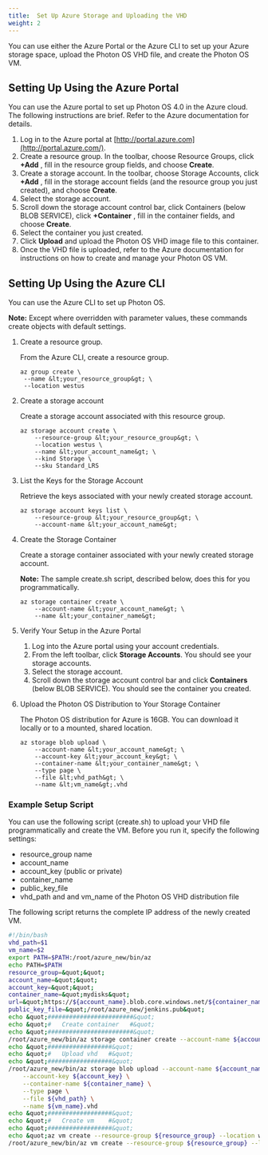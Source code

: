 ```yaml
---
title:  Set Up Azure Storage and Uploading the VHD
weight: 2
---
```


You can use either the Azure Portal or the Azure CLI to set up your Azure storage space, upload the Photon OS VHD file, and create the Photon OS VM.

## Setting Up Using the Azure Portal

You can use the Azure portal to set up Photon OS 4.0 in the Azure cloud. The following instructions are brief. Refer to the Azure documentation for details.

1. Log in to the Azure portal at  [http://portal.azure.com](http://portal.azure.com/).
2. Create a resource group. In the toolbar, choose Resource Groups, click **+Add** , fill in the resource group fields, and choose **Create**.
3. Create a storage account. In the toolbar, choose Storage Accounts, click **+Add** , fill in the storage account fields (and the resource group you just created), and choose **Create**.
4. Select the storage account.
5. Scroll down the storage account control bar, click Containers (below BLOB SERVICE), click **+Container** , fill in the container fields, and choose **Create**.
6. Select the container you just created.
7. Click **Upload** and upload the Photon OS VHD image file to this container.
8. Once the VHD file is uploaded, refer to the Azure documentation for instructions on how to create and manage your Photon OS VM.

## Setting Up Using the Azure CLI

You can use the Azure CLI to set up Photon OS. 

**Note:**  Except where overridden with parameter values, these commands create objects with default settings.

1. Create a resource group.

    From the Azure CLI, create a resource group.

    ````console
    az group create \
     --name &lt;your_resource_group&gt; \
     --location westus
    ````

1. Create a storage account

    Create a storage account associated with this resource group.

    ````console
    az storage account create \
        --resource-group &lt;your_resource_group&gt; \
        --location westus \
        --name &lt;your_account_name&gt; \
        --kind Storage \
        --sku Standard_LRS
    ````

1. List the Keys for the Storage Account

    Retrieve the keys associated with your newly created storage account.

    ````console
    az storage account keys list \
        --resource-group &lt;your_resource_group&gt; \
        --account-name &lt;your_account_name&gt;
    ````
    
1. Create the Storage Container

    Create a storage container associated with your newly created storage account.
    
    **Note:** The sample create.sh script, described below, does this for you programmatically.

    ````console
    az storage container create \
        --account-name &lt;your_account_name&gt; \
        --name &lt;your_container_name&gt;
    ````

1. Verify Your Setup in the Azure Portal

    1. Log into the Azure portal using your account credentials.
    2. From the left toolbar, click **Storage Accounts**. You should see your storage accounts.
    3. Select the storage account.
    4. Scroll down the storage account control bar and click **Containers** (below BLOB SERVICE). You should see the container you created.

1. Upload the Photon OS Distribution to Your Storage Container

    The Photon OS distribution for Azure is 16GB. You can download it locally or to a mounted, shared location.
    
    ````
    az storage blob upload \
        --account-name &lt;your_account_name&gt; \
        --account-key &lt;your_account_key&gt; \
        --container-name &lt;your_container_name&gt; \
        --type page \
        --file &lt;vhd_path&gt; \
        --name &lt;vm_name&gt;.vhd
    ````

### Example Setup Script

You can use the following script (create.sh) to upload your VHD file programmatically and create the VM. Before you run it, specify the following settings:

- resource_group name
- account_name
- account_key (public or private)
- container_name
- public_key_file
- vhd_path and and vm_name of the Photon OS VHD distribution file

The following script returns the complete IP address of the newly created VM.

````bash
#!/bin/bash
vhd_path=$1
vm_name=$2
export PATH=$PATH:/root/azure_new/bin/az
echo PATH=$PATH
resource_group=&quot;&quot;
account_name=&quot;&quot;
account_key=&quot;&quot;
container_name=&quot;mydisks&quot;
url=&quot;https://${account_name}.blob.core.windows.net/${container_name}/${vm_name}.vhd&quot;
public_key_file=&quot;/root/azure_new/jenkins.pub&quot;
echo &quot;########################&quot;
echo &quot;#   Create container   #&quot;
echo &quot;########################&quot;
/root/azure_new/bin/az storage container create --account-name ${account_name} --name ${container_name}
echo &quot;##################&quot;
echo &quot;#   Upload vhd   #&quot;
echo &quot;##################&quot;
/root/azure_new/bin/az storage blob upload --account-name ${account_name} \
    --account-key ${account_key} \
    --container-name ${container_name} \
    --type page \
    --file ${vhd_path} \
    --name ${vm_name}.vhd
echo &quot;##################&quot;
echo &quot;#   Create vm    #&quot;
echo &quot;##################&quot;
echo &quot;az vm create --resource-group ${resource_group} --location westus --name ${vm_name} --storage-account ${account_name} --os-type linux --admin-username michellew --ssh-key-value ${public_key_file} --image ${url} --use-unmanaged-disk ... ...&quot;
/root/azure_new/bin/az vm create --resource-group ${resource_group} --location westus --name ${vm_name} --storage-account ${account_name} --os-type linux --admin-username michellew --ssh-key-value ${public_key_file} --image ${url} --use-unmanaged-disk
````
